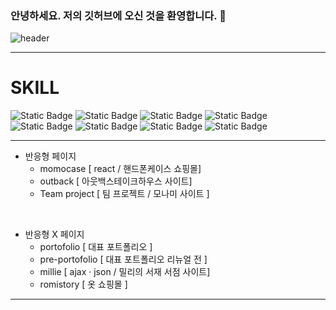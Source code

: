 ### 안녕하세요. 저의 깃허브에 오신 것을 환영합니다. 👋


<!-- ![header](https://capsule-render.vercel.app/api?type=waving) -->
![header](https://capsule-render.vercel.app/api?type=rounded&color=ffcdcc&height=300&section=header&text=HANA's%20Github!&fontSize=100)
<hr>
<div>
  <h1>SKILL</h1>
  
  ![Static Badge](https://img.shields.io/badge/HTML5-E34F26?style=for-the-badge&logo=html5&logoColor=white)
  ![Static Badge](https://img.shields.io/badge/CSS3-1572B6?style=for-the-badge&logo=css3&logoColor=white)
  ![Static Badge](https://img.shields.io/badge/Sass-CC6699?style=for-the-badge&logo=sass&logoColor=white)
  ![Static Badge](https://img.shields.io/badge/JavaScript-F7DF1E?style=for-the-badge&logo=javascript&logoColor=black)
  ![Static Badge](https://img.shields.io/badge/jQuery-0769AD?style=for-the-badge&logo=jquery&logoColor=white)
  ![Static Badge](https://img.shields.io/badge/React-20232A?style=for-the-badge&logo=react&logoColor=61DAFB)
  ![Static Badge](https://img.shields.io/badge/Vue.js-35495E?style=for-the-badge&logo=vue.js&logoColor=4FC08D)
  ![Static Badge](https://img.shields.io/badge/MySQL-00000F?style=for-the-badge&logo=mysql&logoColor=white)
</div>
<hr>
<ul>
  <li>
    반응형 페이지
    <ul>
      <li>momocase [ react / 핸드폰케이스 쇼핑몰]</li>
      <li>outback [ 아웃백스테이크하우스 사이트]</li>
      <li>Team project [ 팀 프로젝트 / 모나미 사이트 ]</li>
    </ul>
  </li>
</ul>
</br>
<ul>
  <li>
    반응형 X 페이지
    <ul>
      <li>portofolio [ 대표 포트폴리오 ]</li>
      <li>pre-portofolio [ 대표 포트폴리오 리뉴얼 전 ]</li>
      <li>millie [ ajax · json / 밀리의 서재 서점 사이트]</li>
      <li>romistory [ 옷 쇼핑몰 ]</li>
    </ul>
  </li>
</ul>
<hr>


<!--
**hana-jang/hana-jang** is a ✨ _special_ ✨ repository because its `README.md` (this file) appears on your GitHub profile.

Here are some ideas to get you started:

- 🔭 I’m currently working on ...
- 🌱 I’m currently learning ...
- 👯 I’m looking to collaborate on ...
- 🤔 I’m looking for help with ...
- 💬 Ask me about ...
- 📫 How to reach me: ...
- 😄 Pronouns: ...
- ⚡ Fun fact: ...
-->

